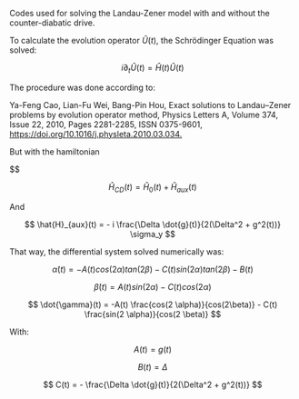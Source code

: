 Codes used for solving the Landau-Zener model with and without the counter-diabatic drive.

To calculate the evolution operator $\hat{U}(t)$, the Schrödinger Equation was solved:

$$ i \partial_t\hat{U}(t) = \hat{H}(t)\hat{U}(t) $$

The procedure was done according to:

Ya-Feng Cao, Lian-Fu Wei, Bang-Pin Hou,
Exact solutions to Landau–Zener problems by evolution operator method,
Physics Letters A,
Volume 374, Issue 22,
2010,
Pages 2281-2285,
ISSN 0375-9601,
<https://doi.org/10.1016/j.physleta.2010.03.034.>

But with the hamiltonian

$$

$$ \hat{H}_{CD}(t) = \hat{H}_{0}(t) + \hat{H}_{aux}(t) $$

And

$$ \hat{H}_{aux}(t) = - i \frac{\Delta \dot{g}(t)}{2(\Delta^2 + g^2(t))} \sigma_y $$

That way, the differential system solved numerically was:

$$ \dot{\alpha}(t) = -A(t) cos(2 \alpha) tan (2 \beta) - C(t) sin (2 \alpha) tan(2 \beta) - B(t) $$

$$ \dot{\beta}(t) = A(t) sin(2 \alpha) - C(t) cos(2 \alpha) $$

$$ \dot{\gamma}(t) = -A(t) \frac{cos(2 \alpha)}{cos(2\beta)} - C(t) \frac{sin(2 \alpha)}{cos(2 \beta)} $$

With:

$$ A(t) = g(t) $$

$$ B(t) = \Delta $$

$$ C(t) = - \frac{\Delta \dot{g}(t)}{2(\Delta^2 + g^2(t))} $$
